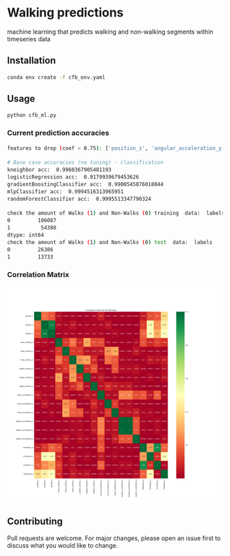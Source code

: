 # Walking predictions

machine learning that predicts walking and non-walking segments within timeseries data

## Installation
```bash
conda env create -f cfb_env.yaml
```

## Usage

```python
python cfb_ml.py
```
### Current prediction accuracies
```bash
features to drop (coef > 0.75): ['position_z', 'angular_acceleration_y', 'orientation_y']

# Base case accuracies (no tuning) - classification
kneighbor acc:  0.9960367905481193
logisticRegression acc:  0.9179939679453626
gradientBoostingClassifier acc:  0.9900545876018844
mlpClassifier acc:  0.9994516313965951
randomForestClassifier acc:  0.9995513347790324

check the amount of Walks (1) and Non-Walks (0) training  data:  labels
0         106087
1          54388
dtype: int64
check the amount of Walks (1) and Non-Walks (0) test  data:  labels
0         26386
1         13733
```
### Correlation Matrix
![](https://github.com/bszek213/Walking-Classification/blob/main/correlations.png)

## Contributing
Pull requests are welcome. For major changes, please open an issue first to discuss what you would like to change.
